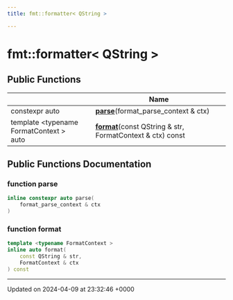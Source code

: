 ```yaml
---
title: fmt::formatter< QString >

---
```


# fmt::formatter< QString >





## Public Functions

|                | Name           |
| -------------- | -------------- |
| constexpr auto | **[parse](../Classes/structfmt_1_1formatter_3_01QString_01_4.md#function-parse)**(format_parse_context & ctx) |
| template <typename FormatContext \> <br>auto | **[format](../Classes/structfmt_1_1formatter_3_01QString_01_4.md#function-format)**(const QString & str, FormatContext & ctx) const |

## Public Functions Documentation

### function parse

```cpp
inline constexpr auto parse(
    format_parse_context & ctx
)
```


### function format

```cpp
template <typename FormatContext >
inline auto format(
    const QString & str,
    FormatContext & ctx
) const
```


-------------------------------

Updated on 2024-04-09 at 23:32:46 +0000